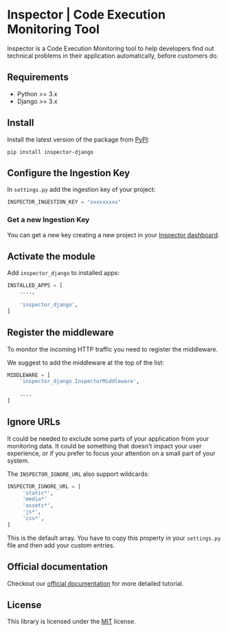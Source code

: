 # Inspector | Code Execution Monitoring Tool

Inspector is a Code Execution Monitoring tool to help developers find out technical problems in their application automatically, before customers do.

## Requirements

- Python >= 3.x
- Django >= 3.x

## Install
Install the latest version of the package from [PyPI](https://pypi.org/project/inspector-django/):

```shell
pip install inspector-django
```

## Configure the Ingestion Key
In `settings.py` add the ingestion key of your project:

```python
INSPECTOR_INGESTION_KEY = "xxxxxxxxx"
```

### Get a new Ingestion Key
You can get a new key creating a new project in your [Inspector dashboard](https://app.inspector.dev).

## Activate the module
Add `inspector_django` to installed apps:

```python
INSTALLED_APPS = [
    ....,
 	
    'inspector_django',
]
```

## Register the middleware
To monitor the incoming HTTP traffic you need to register the middleware. 

We suggest to add the middleware at the top of the list:

```python
MIDDLEWARE = [
	'inspector_django.InspectorMiddleware',
	
	....
]
```

## Ignore URLs
It could be needed to exclude some parts of your application from your monitoring data. 
It could be something that doesn't impact your user experience, or if you prefer to focus your attention 
on a small part of your system.

The `INSPECTOR_IGNORE_URL` also support wildcards:

```python
INSPECTOR_IGNORE_URL = [
     'static*',
     'media*'
     'assets*',
     'js*',
     'css*',
]
```

This is the default array. You have to copy this property in your `settings.py` file 
and then add your custom entries. 

## Official documentation
Checkout our [official documentation](https://docs.inspector.dev/guides/django) for more detailed tutorial.

## License
This library is licensed under the [MIT](LICENSE) license.